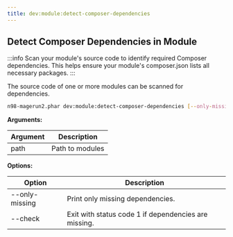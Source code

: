 ```yaml
---
title: dev:module:detect-composer-dependencies
---
```


## Detect Composer Dependencies in Module

:::info
Scan your module's source code to identify required Composer dependencies. This helps ensure your module's composer.json lists all necessary packages.
:::

The source code of one or more modules can be scanned for dependencies.

```sh
n98-magerun2.phar dev:module:detect-composer-dependencies [--only-missing] [--check] <path>...
```

**Arguments:**

| Argument | Description     |
|----------|-----------------|
| path     | Path to modules |

**Options:**

| Option         | Description                                              |
|----------------|----------------------------------------------------------|
| --only-missing | Print only missing dependencies.                         |
| --check        | Exit with status code 1 if dependencies are missing.     |
